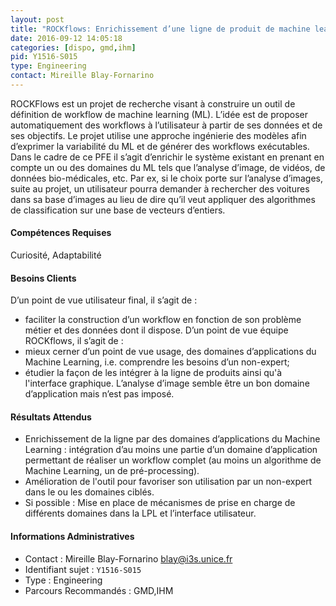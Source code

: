 ```yaml
---
layout: post
title: "ROCKflows: Enrichissement d’une ligne de produit de machine learning par domaine d’application"
date: 2016-09-12 14:05:18
categories: [dispo, gmd,ihm]
pid: Y1516-S015
type: Engineering
contact: Mireille Blay-Fornarino
---
```

       
ROCKFlows est un projet de recherche visant à construire un outil de définition de workflow de machine learning (ML). L’idée est de proposer automatiquement des workflows à l’utilisateur à partir de ses données et de ses objectifs.  Le projet utilise une approche ingénierie des modèles afin d’exprimer la variabilité du ML et de générer des workflows exécutables. Dans le cadre de ce PFE il s’agit d’enrichir le système existant en prenant en compte un ou des domaines du ML tels que l’analyse d’image, de vidéos, de données bio-médicales, etc. Par ex, si le choix porte sur l’analyse d’images, suite au projet, un utilisateur pourra demander à rechercher des voitures dans sa base d’images au lieu de dire qu’il veut appliquer des algorithmes de classification sur une base de vecteurs d’entiers.

#### Compétences Requises
Curiosité, Adaptabilité


#### Besoins Clients
D’un point de vue utilisateur final, il s’agit de :
- faciliter la construction d’un workflow en fonction de son problème métier et des données dont il dispose.
D’un point de vue équipe ROCKflows, il s’agit de : 
- mieux cerner d’un point de vue usage, des domaines d’applications du Machine Learning, i.e. comprendre les besoins d’un non-expert;
- étudier la façon de les intégrer à la ligne de produits ainsi qu'à l'interface graphique. L’analyse d’image semble être un bon domaine d’application mais n’est pas imposé.

#### Résultats Attendus
- Enrichissement de la ligne par des domaines d’applications du Machine Learning : intégration d’au moins une partie d’un domaine d’application permettant de réaliser un workflow complet (au moins un algorithme de Machine Learning, un de pré-processing). 
- Amélioration de l'outil pour favoriser son utilisation par un non-expert dans le ou les domaines ciblés.
- Si possible : Mise en place de mécanismes de prise en charge de différents domaines dans la LPL et l’interface utilisateur.
     

#### Informations Administratives
  * Contact : Mireille Blay-Fornarino <blay@i3s.unice.fr>
  * Identifiant sujet : `Y1516-S015`
  * Type : Engineering
  * Parcours Recommandés : GMD,IHM
     
